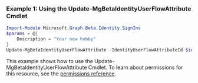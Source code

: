 ### Example 1: Using the Update-MgBetaIdentityUserFlowAttribute Cmdlet
```powershell
Import-Module Microsoft.Graph.Beta.Identity.SignIns
$params = @{
	Description = "Your new hobby"
}
Update-MgBetaIdentityUserFlowAttribute -IdentityUserFlowAttributeId $identityUserFlowAttributeId -BodyParameter $params
```
This example shows how to use the Update-MgBetaIdentityUserFlowAttribute Cmdlet.
To learn about permissions for this resource, see the [permissions reference](/graph/permissions-reference).

